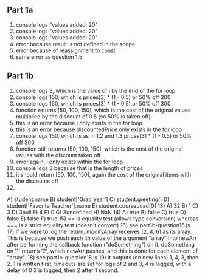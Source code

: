 ## Part 1a
1) console logs "values added: 20"
2) console logs "values added: 20"
3) console logs "values added: 20"
4) error because result is not defined in the scope
5) error because of reassignment to const
6) same error as question 1.5

## Part 1b
1) console logs 3, which is the value of i by the end of the for loop
2) console logs 150, which is prices[3] * (1 - 0.5) or 50% off 300
3) console logs 150, which is prices[3] * (1 - 0.5) or 50% off 300
4) function returns [50, 100, 150], which is the cost of the original values multiplied by the discount of 0.5 (so 50% is taken off)
5) this is an error because i only exists in the for loop
6) this is an error because discountedPrice only exists in the for loop
7) console logs 150, which is as in 1.2 and 1.3 prices[3] * (1 - 0.5) or 50% off 300
8) function still returns [50, 100, 150], which is the cost of the original values with the discount taken off
9) error again, i only exists within the for loop
10) console logs 3 because that is the length of prices
11) it should return [50, 100, 150], again the cost of the original items with the discounts off
12)
A) student.name
B) student['Grad Year']
C) student.greeting()
D) student['Favorite Teacher'].name
E) student.courseLoad[0]
13)
   A) 32
   B) 1
   C) 3
   D) 3null
   E) 4
   F) 0
   G) 3undefined
   H) NaN
14)
   A) true
   B) false
   C) true
   D) false
   E) false
   F) true
15) == is equality test (allows type conversion) whereas === is a strict equality test (doesn't convert)
16) see part1b-question16.js
17) If we were to log the return, modifyArray receives [2, 4, 6] as its array. This is because we push each ith value of the argument "array" into newArr after performing the callback function ("doSomething") on it. doSomething on '1' returns '2', which newArr pushes, and this is done for each element of "array".
18) see part1b-question18.js
19) it outputs (on new lines) 1, 4, 3, then 2. 1 is written first, timeouts are set for logs of 2 and 3, 4 is logged, with a delay of 0 3 is logged, then 2 after 1 second.

